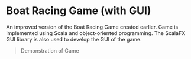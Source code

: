 # Boat Racing Game (with GUI)
An improved version of the Boat Racing Game created earlier. Game is implemented using Scala and object-oriented programming. The ScalaFX GUI library is also used to develop the GUI of the game.

> Demonstration of Game
